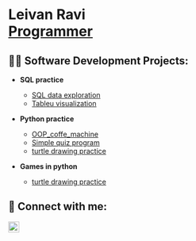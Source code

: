 <h1>Leivan Ravi <br/><a href="https://github.com/LeRavi">Programmer</a>

<h2>👨‍💻 Software Development Projects:</h2>

- <b>SQL practice </b>
  - [SQL data exploration](https://github.com/LeRavi/PortfolioProjects/blob/main/Covid%20portfolio%20project.sql)
  - [Tableu visualization](https://public.tableau.com/views/CovidDashbord_16640567588410/Dashboard1?:language=en-US&:display_count=n&:origin=viz_share_link">Tableu)

- <b>Python practice</b>
  - [OOP_coffe_machine](https://github.com/LeRavi/oop_coffee_machine)
  - [Simple quiz program](https://github.com/LeRavi/simple_quiz_program)
  - [turtle drawing practice](https://github.com/LeRavi/turtle-painting-project)
  
- <b>Games in python</b>
  - [turtle drawing practice](https://github.com/LeRavi/turtle-painting-project)


<h2> 🤳 Connect with me:</h2>

[<img align="left" alt="LeivanRavi | LinkedIn" width="22px" src="https://cdn.jsdelivr.net/npm/simple-icons@v3/icons/linkedin.svg" />][linkedin]

[linkedin]: https://www.linkedin.com/in/leivan-ravi-04ba3b245



